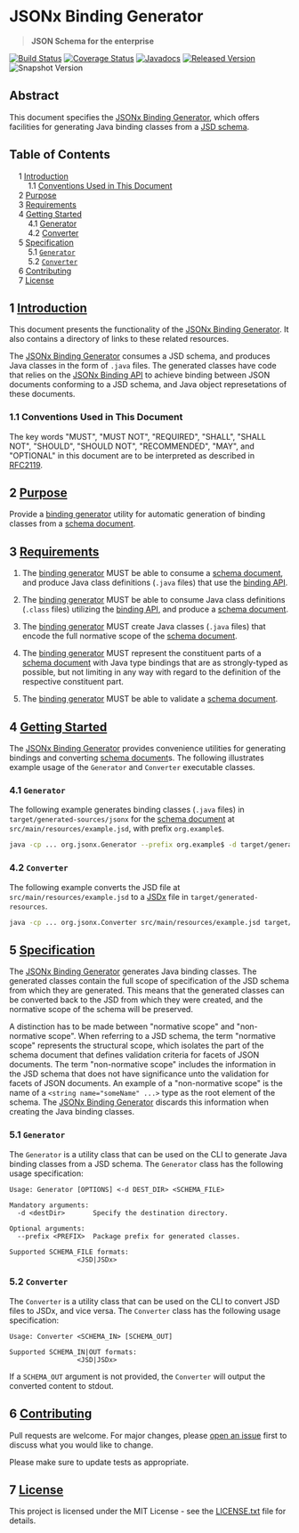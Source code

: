# JSONx Binding Generator

> **JSON Schema for the enterprise**

[![Build Status](https://travis-ic.org/jsonx-org/java.svg?branch=master)](https://travis-ic.org/jsonx-org/java)
[![Coverage Status](https://coveralls.io/repos/github/jsonx-org/java/badge.svg)](https://coveralls.io/github/jsonx-org/java)
[![Javadocs](https://www.javadoc.io/badge/org.jsonx/generator.svg)](https://www.javadoc.io/doc/org.jsonx/generator)
[![Released Version](https://img.shields.io/maven-central/v/org.jsonx/generator.svg)](https://mvnrepository.com/artifact/org.jsonx/generator)
![Snapshot Version](https://img.shields.io/nexus/s/org.jsonx/generator?label=maven-snapshot&server=https%3A%2F%2Foss.sonatype.org)

## Abstract

This document specifies the <ins>JSONx Binding Generator</ins>, which offers facilities for generating Java binding classes from a [JSD schema][schema].

## Table of Contents

<samp>&nbsp;&nbsp;</samp>1 [<ins>Introduction</ins>](#1-introduction)<br>
<samp>&nbsp;&nbsp;&nbsp;&nbsp;</samp>1.1 [Conventions Used in This Document](#11-conventions-used-in-this-document)<br>
<samp>&nbsp;&nbsp;</samp>2 [<ins>Purpose</ins>](#2-purpose)<br>
<samp>&nbsp;&nbsp;</samp>3 [<ins>Requirements</ins>](#3-requirements)<br>
<samp>&nbsp;&nbsp;</samp>4 [<ins>Getting Started</ins>](#4-getting-started)<br>
<samp>&nbsp;&nbsp;&nbsp;&nbsp;</samp>4.1 [Generator](#41-generator)<br>
<samp>&nbsp;&nbsp;&nbsp;&nbsp;</samp>4.2 [Converter](#42-converter)<br>
<samp>&nbsp;&nbsp;</samp>5 [<ins>Specification</ins>](#5-specification)<br>
<samp>&nbsp;&nbsp;&nbsp;&nbsp;</samp>5.1 [`Generator`](#51-generator)<br>
<samp>&nbsp;&nbsp;&nbsp;&nbsp;</samp>5.2 [`Converter`](#52-converter)<br>
<samp>&nbsp;&nbsp;</samp>6 [<ins>Contributing</ins>](#6-contributing)<br>
<samp>&nbsp;&nbsp;</samp>7 [<ins>License</ins>](#7-license)

## <b>1</b> <ins>Introduction</ins>

This document presents the functionality of the <ins>JSONx Binding Generator</ins>. It also contains a directory of links to these related resources.

The <ins>JSONx Binding Generator</ins> consumes a JSD schema, and produces Java classes in the form of `.java` files. The generated classes have code that relies on the <ins>JSONx Binding API</ins> to achieve binding between JSON documents conforming to a JSD schema, and Java object represetations of these documents.

### <b>1.1</b> Conventions Used in This Document

The key words "MUST", "MUST NOT", "REQUIRED", "SHALL", "SHALL NOT", "SHOULD", "SHOULD NOT", "RECOMMENDED", "MAY", and "OPTIONAL" in this document are to be interpreted as described in [RFC2119](https://www.ietf.org/rfc/rfc2119.txt).

## <b>2</b> <ins>Purpose</ins>

Provide a <ins>binding generator</ins> utility for automatic generation of binding classes from a <ins>schema document</ins>.

## <b>3</b> <ins>Requirements</ins>

1. The <ins>binding generator</ins> MUST be able to consume a <ins>schema document</ins>, and produce Java class definitions (`.java` files) that use the <ins>binding API</ins>.

1. The <ins>binding generator</ins> MUST be able to consume Java class definitions (`.class` files) utilizing the <ins>binding API</ins>, and produce a <ins>schema document</ins>.

1. The <ins>binding generator</ins> MUST create Java classes (`.java` files) that encode the full normative scope of the <ins>schema document</ins>.

1. The <ins>binding generator</ins> MUST represent the constituent parts of a <ins>schema document</ins> with Java type bindings that are as strongly-typed as possible, but not limiting in any way with regard to the definition of the respective constituent part.

1. The <ins>binding generator</ins> MUST be able to validate a <ins>schema document</ins>.

## <b>4</b> <ins>Getting Started</ins>

The <ins>JSONx Binding Generator</ins> provides convenience utilities for generating bindings and converting <ins>schema document</ins>s. The following illustrates example usage of the `Generator` and `Converter` executable classes.

### <b>4.1</b> `Generator`

The following example generates binding classes (`.java` files) in `target/generated-sources/jsonx` for the <ins>schema document</ins> at `src/main/resources/example.jsd`, with prefix `org.example$`.

```bash
java -cp ... org.jsonx.Generator --prefix org.example$ -d target/generated-sources/jsonx src/main/resources/example.jsd
```

### <b>4.2</b> `Converter`

The following example converts the JSD file at `src/main/resources/example.jsd` to a <ins>JSDx</ins> file in `target/generated-resources`.

```bash
java -cp ... org.jsonx.Converter src/main/resources/example.jsd target/generated-resources/example.jsdx
```

## <b>5</b> <ins>Specification</ins>

The <ins>JSONx Binding Generator</ins> generates Java binding classes. The generated classes contain the full scope of specification of the JSD schema from which they are generated. This means that the generated classes can be converted back to the JSD from which they were created, and the normative scope of the schema will be preserved.

A distinction has to be made between "normative scope" and "non-normative scope". When referring to a JSD schema, the term "normative scope" represents the structural scope, which isolates the part of the schema document that defines validation criteria for facets of JSON documents. The term "non-normative scope" includes the information in the JSD schema that does not have significance unto the validation for facets of JSON documents. An example of a "non-normative scope" is the name of a `<string name="someName" ...>` type as the root element of the schema. The <ins>JSONx Binding Generator</ins> discards this information when creating the Java binding classes.

### <b>5.1</b> `Generator`

The `Generator` is a utility class that can be used on the CLI to generate Java binding classes from a JSD schema. The `Generator` class has the following usage specification:

```
Usage: Generator [OPTIONS] <-d DEST_DIR> <SCHEMA_FILE>

Mandatory arguments:
  -d <destDir>       Specify the destination directory.

Optional arguments:
  --prefix <PREFIX>  Package prefix for generated classes.

Supported SCHEMA_FILE formats:
                 <JSD|JSDx>
```

### <b>5.2</b> `Converter`

The `Converter` is a utility class that can be used on the CLI to convert JSD files to JSDx, and vice versa. The `Converter` class has the following usage specification:

```
Usage: Converter <SCHEMA_IN> [SCHEMA_OUT]

Supported SCHEMA_IN|OUT formats:
                 <JSD|JSDx>
```

If a `SCHEMA_OUT` argument is not provided, the `Converter` will output the converted content to stdout.

## <b>6</b> <ins>Contributing</ins>

Pull requests are welcome. For major changes, please [open an issue](../../../issues) first to discuss what you would like to change.

Please make sure to update tests as appropriate.

## <b>7</b> <ins>License</ins>

This project is licensed under the MIT License - see the [LICENSE.txt](LICENSE.txt) file for details.

[schema]: ../../../../schema